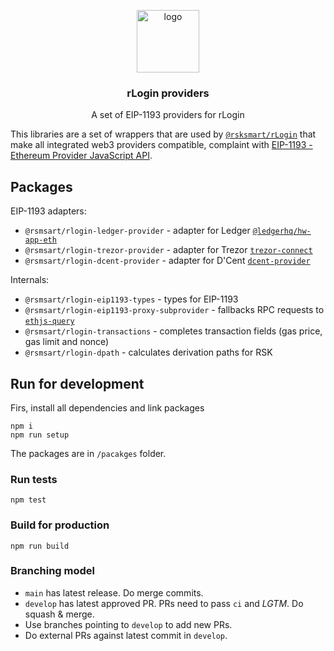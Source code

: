 <p align="middle">
    <img src="https://www.rsk.co/img/rsk_logo.svg" alt="logo" height="100" >
</p>
<h3 align="middle">rLogin providers</h3>
<p align="middle">
    A set of EIP-1193 providers for rLogin
</p>

This libraries are a set of wrappers that are used by [`@rsksmart/rLogin`](https://github.com/rsksmart/rLogin) that make all integrated web3 providers compatible, complaint with [EIP-1193 - Ethereum Provider JavaScript API](https://eips.ethereum.org/EIPS/eip-1193).

## Packages

EIP-1193 adapters:

- `@rsmsart/rlogin-ledger-provider` - adapter for Ledger [`@ledgerhq/hw-app-eth`](https://github.com/LedgerHQ/ledgerjs/tree/master/packages/hw-app-eth)
- `@rsmsart/rlogin-trezor-provider` - adapter for Trezor [`trezor-connect`](https://github.com/trezor/connect)
- `@rsmsart/rlogin-dcent-provider` - adapter for D'Cent [`dcent-provider`](https://github.com/DcentWallet/dcent-provider)

Internals:

- `@rsmsart/rlogin-eip1193-types` - types for EIP-1193
- `@rsmsart/rlogin-eip1193-proxy-subprovider` - fallbacks RPC requests to [`ethjs-query`](https://github.com/ethjs/ethjs-query)
- `@rsmsart/rlogin-transactions` - completes transaction fields (gas price, gas limit and nonce)
- `@rsmsart/rlogin-dpath` - calculates derivation paths for RSK

## Run for development

Firs, install all dependencies and link packages

```
npm i
npm run setup
```

The packages are in `/pacakges` folder.

### Run tests

```
npm test
```

### Build for production

```
npm run build
```

### Branching model

- `main` has latest release. Do merge commits.
- `develop` has latest approved PR. PRs need to pass `ci` and _LGTM_. Do squash & merge.
- Use branches pointing to `develop` to add new PRs.
- Do external PRs against latest commit in `develop`.
